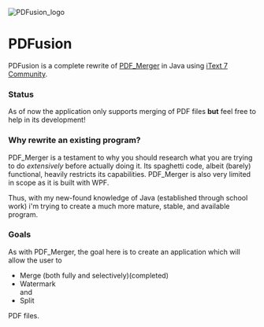 ![PDFusion_logo](https://raw.githubusercontent.com/TsimpDim/PDFusion/master/res/PDFusion_logo_full.png)

# PDFusion
PDFusion is a complete rewrite of [PDF_Merger](https://www.github.com/TsimpDim/Pdf_Merger) in Java using [iText 7 Community](https://itextpdf.com/itext-7-community).

### Status
As of now the application only supports merging of PDF files **but** feel free to help in its development!

### Why rewrite an existing program?
PDF_Merger is a testament to why you should research what you are trying to do *extensively* before actually doing it. Its spaghetti code, albeit (barely) functional, heavily restricts its capabilities. PDF_Merger is also very limited in scope as it is built with WPF.

Thus, with my new-found knowledge of Java (established through school work) i'm trying to create a much more mature, stable, and available program.

### Goals
As with PDF_Merger, the goal here is to create an application which will allow the user to  
 * Merge (both fully and selectively)(completed)  
 * Watermark  
and  
 * Split  
 
PDF files.
